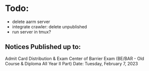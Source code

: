 # Todo:
- delete aarm server
- integrate crawler: delete unpublished
- run server in tmux?

## Notices Published up to:
Admit Card Distribution & Exam Center of Barrier Exam (BE/BAR - Old Course & Diploma All Year II Part)
Date: Tuesday, February 7, 2023

